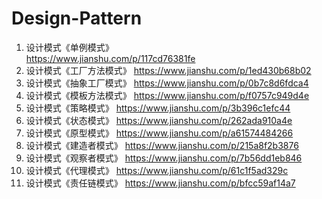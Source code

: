 # Design-Pattern

1. 设计模式《单例模式》  
https://www.jianshu.com/p/117cd76381fe  
1. 设计模式《工厂方法模式》 
https://www.jianshu.com/p/1ed430b68b02
1. 设计模式《抽象工厂模式》
https://www.jianshu.com/p/0b7c8d6fdca4
1. 设计模式《模板方法模式》
https://www.jianshu.com/p/f0757c949d4e
1. 设计模式《策略模式》
https://www.jianshu.com/p/3b396c1efc44
1. 设计模式《状态模式》
https://www.jianshu.com/p/262ada910a4e
1. 设计模式《原型模式》
https://www.jianshu.com/p/a61574484266
1. 设计模式《建造者模式》
https://www.jianshu.com/p/215a8f2b3876
1. 设计模式《观察者模式》
https://www.jianshu.com/p/7b56dd1eb846
1. 设计模式《代理模式》
https://www.jianshu.com/p/61c1f5ad329c
1. 设计模式《责任链模式》
https://www.jianshu.com/p/bfcc59af14a7
